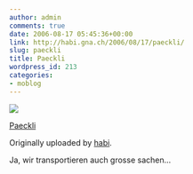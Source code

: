 ```yaml
---
author: admin
comments: true
date: 2006-08-17 05:45:36+00:00
link: http://habi.gna.ch/2006/08/17/paeckli/
slug: paeckli
title: Paeckli
wordpress_id: 213
categories:
- moblog
---
```



 [![](http://static.flickr.com/82/217454509_9d3e8a9374_m.jpg)](http://www.flickr.com/photos/habi/217454509/)
   

 
  [Paeckli](http://www.flickr.com/photos/habi/217454509/)
    

  Originally uploaded by [habi](http://www.flickr.com/people/habi/).
 



Ja, wir transportieren auch grosse sachen...
  

